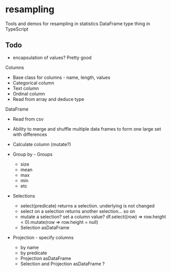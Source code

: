 # resampling
Tools and demos for resampling in statistics
DataFrame type thing in TypeScript

## Todo
 * encapsulation of values? Pretty good
 
 Columns
 * Base class for columns - name, length, values
 * Categorical column
 * Text column
 * Ordinal column
 * Read from array and deduce type
 
 DataFrame
 * Read from csv
 * Ability to merge and shuffle multiple data frames to form one large set with differences
 * Calculate column (mutate?)
 * Group by - Groups
   * size
   * mean
   * max
   * min
   * etc
 
 * Selections
    * select(predicate) returns a selection. underlying is not changed
    * select on a selection returns another selection... so on
    * mutate a selection? set a column value?
    df.select((row) => row.height < 0).mutate(row => row.height = null)
    * Selection asDataFrame
    
  * Projection - specify columns
    * by name
    * by predicate
    * Projection asDataFrame
    * Selection and Projection asDataFrame ?
